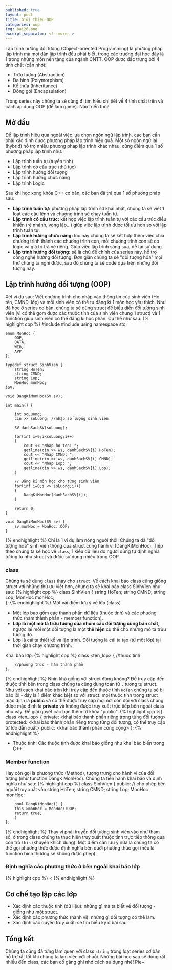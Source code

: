 ```yaml
---
published: true
layout: post
title: Giới thiệu OOP
categories: oop
img: bai26.png
excerpt_separator: <!--more-->
---
```

Lập trình hướng đối tượng (Objiect-oriented Programming) là phương pháp lập trình mà mọi dân lập trình đều phải biết, trong các trường đại học đây là 1 trong những môn nền tảng của ngành CNTT. OOP được đặc trưng bởi 4 tính chất (cần nhớ):
- Trừu tượng (Abstraction)
- Đa hình (Polymorphism)
- Kế thừa (Inheritance)
- Đóng gói (Encapsulation)

Trong series này chúng ta sẽ cùng đi tìm hiểu chi tiết về 4 tính chất trên và cách áp dụng OOP (để làm game). Nào triển thôi!
## Mở đầu
Để lập trình hiệu quả ngoài việc lựa chọn ngôn ngữ lập trình, các bạn cần phải xác định được phương pháp lập trình hiệu quả. Một số ngôn ngữ lai (hybrid) hỗ trợ nhiều phương pháp lập trình khác nhau, cùng điểm qua 1 số phương pháp lập trình như:
- Lập trình tuần tự (tuyến tính)
- Lập trình có cấu trúc (thủ tục)
- Lập trình hướng đối tượng
- Lập trình hướng chức năng
- Lập trình Logic

Sau khi học xong khóa C++ cơ bản, các bạn đã trả qua 1 số phương pháp sau:
- **Lập trình tuần tự:** phương pháp lập trình sơ khai nhất, chúng ta sẽ viết 1 loạt các câu lệnh và chương trình sẽ chạy tuần tự.
- **Lập trình có cấu trúc:** kết hợp việc lập trình tuần tự với các cấu trúc điều khiển (rẽ nhánh, vòng lặp...) giúp việc lập trình được tối ưu hơn so với lập trình tuần tự.
- **Lập trình hướng chức năng:** lúc này chúng ta sẽ kết hợp thêm việc chia chương trình thành các chương trình con, mỗi chương trình con sẽ có logic và giá trị trả về riêng. Giúp việc lập trình sáng sủa, dễ tái sử dụng.
- **Lập trình hướng đối tượng:** sẽ là chủ đề chính của series này, hỗ trợ công nghệ hướng đối tượng. Đơn giản chúng ta sẽ "đối tượng hóa" mọi thứ chúng ta nghĩ được, sau đó chúng ta sẽ code dựa trên những đối tượng này.

## Lập trình hướng đối tượng (OOP)
Xét ví dụ sau: Viết chương trình cho nhập vào thông tin của sinh viên (Họ tên, CMND, lớp) và mỗi sinh viên có thể tự đăng kí 1 môn học yêu thích.
Như đã học ở series cơ bản, chúng ta sẽ dùng struct để biểu diễn đối tượng sinh viên (vì có thể gom được các thuộc tính của sinh viên chung 1 struct) và 1 function giúp sinh viên có thể đăng kí học phần. Cụ thể như sau:
{% highlight cpp %}
    #include <iostream>
    #include <string>
    using namespace std;
     
    enum MonHoc {
    	OOP,
    	DATA,
    	WEB,
    	APP
    };
     
    typedef struct SinhVien {
    	string HoTen;
    	string CMND;
    	string Lop;
  		MonHoc monHoc;
    }SV;
     
    void DangKiMonHoc(SV sv);
     
    int main() {
     
    	int soLuong;
    	cin >> soLuong; //nhập số lượng sinh viên
     
    	SV danhSachSV[soLuong];
     
    	for(int i=0;i<soLuong;i++)
    	{
    		cout << "Nhap ho ten: ";
    		getline(cin >> ws, danhSachSV[i].HoTen);
    		cout << "Nhap CMND: ";
    		getline(cin >> ws, danhSachSV[i].CMND);
    		cout << "Nhap Lop: ";
    		getline(cin >> ws, danhSachSV[i].Lop);
    	}
     
    	// Đăng kí môn học cho từng sinh viên
    	for(int i=0;i <> soLuong;i++)
    	{
    		DangKiMonHoc(danhSachSV[i]);
    	}
     
    	return 0;
    }
     
    void DangKiMonHoc(SV sv) {
    	sv.monHoc = MonHoc::OOP;
    }
{% endhighlight %}
Chỉ là 1 ví dụ làm nóng người thôi! Chúng ta đã "đối tượng hóa" sinh viên thông qua struct cùng hành vi (DangKiMonHoc). Tiếp theo chúng ta sẽ học về ``class``, 1 kiểu dữ liệu do người dùng tự định nghĩa tương tự như struct và được sử dụng nhiều trong OOP.
### class
Chúng ta sẽ dùng ``class`` thay cho ``struct``. Về cách khai báo class cũng giống struct với những thứ ưu việt hơn, chúng ta sẽ khai báo class SinhVien như sau:
{% highlight cpp %}
	class SinhVien {
    	string HoTen;
    	string CMND;
    	string Lop;
  		MonHoc monHoc;  		
  	};
{% endhighlight %}
Một vài điểm lưu ý về lớp (class)
- Một lớp bao gồm các thành phần dữ liệu (thuộc tính) và các phương thức (hàm thành phần - member function).
- **Lớp là một mô tả trừu tượng của nhóm các đối tượng cùng bản chất**, ngược lại mỗi một đối tượng là một **thể hiện** cụ thể cho những mô tả trừu tượng đó.
- Lớp là cái ta thiết kế và lập trình. Đối tượng là cái ta tạo (từ một lớp) tại thời gian chạy chương trình.
  
Khai báo lớp:
{% highlight cpp %}
	class <ten_lop>
  	{
    	//thuộc tính
  		
 		//phương thức - hàm thành phần
  	};
{% endhighlight %}
Nhìn khá giống với struct đúng không? Để truy cập đến thuộc tính bên trong class chúng ta cũng dùng toán tử ``.`` tương tự struct. Như với cách khai báo trên khi truy cập đến thuộc tính ``HoTen`` chúng ta sẽ bị báo lỗi - đây là 1 điểm khác biệt so với struct: mọi thuộc tính trong struct mặc định là **public** và có thể được truy cập mọi nơi còn đối với class chúng được mặc định là **private** và không được truy xuất trực tiếp bên ngoài class như vậy. Để giải quyết các bạn thêm từ khóa "public".
{% highlight cpp %}
	class <ten_lop>
  	{
    	private:
  			<khai báo thành phần riêng trong từng đối tượng>
        protected:
            <khai báo thành phần riêng trong từng đối tượng, có thể truy cập từ lớp dẫn xuất>
        public:
             <khai báo thành phần công cộng>
  	};
{% endhighlight %}
- Thuộc tính: Các thuộc tính được khai báo giống như khai báo biến trong C++.
               
### Member function
Hay còn gọi là phương thức (Method), tượng trưng cho hành vi của đối tượng (như function DangKiMonHoc). Chúng ta tiến hành khai báo và định nghĩa như sau:
{% highlight cpp %}
	class SinhVien {
  		public: // cho phép bên ngoài truy xuất vào
    	string HoTen;
    	string CMND;
    	string Lop;
  		MonHoc monHoc;  		
  		
  		bool DangKiMonHoc() {
    	this->monHoc = MonHoc::OOP;
    	return true;
    	}
  	};
{% endhighlight %}
Thay vì phải truyền đối tượng sinh viên vào như tham số, ở trong class chúng ta thực hiện truy xuất thuộc tính trực tiếp thông qua con trỏ ``this`` (khuyến khích dùng). Một điểm cần lưu ý nữa là chúng ta có thể gọi phương thức được định nghĩa bên dưới phương thức gọi (nếu là function bình thường sẽ không được phép).
### Định nghĩa các phương thức ở bên ngoài khai báo lớp
{% highlight cpp %}
	<
{% endhighlight %}
## Cơ chế tạo lập các lớp
- Xác định các thuộc tính (dữ liệu): những gì mà ta biết về đối tượng - giống như một struct.
- Xác định các phương thức (hành vi): những gì đối tượng có thể làm.
- Xác định các quyền truy xuất: sẽ tìm hiểu kỹ ở bài sau
## Tổng kết
Chúng ta cũng đã từng làm quen với class ``string`` trong loạt series cơ bản hỗ trợ rất tốt khi chúng ta làm việc với chuỗi. Những bài học sau sẽ dùng rất nhiều đến class, các bạn cố gắng ghi nhớ cách sử dụng nhé! Pie~
